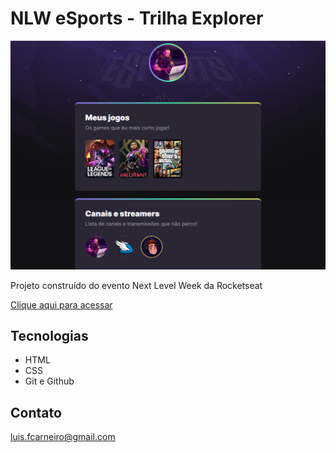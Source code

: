 # NLW eSports - Trilha Explorer

![preview](./.github/preview.png)

Projeto construído do evento Next Level Week da Rocketseat

[Clique aqui para acessar](https://lflcarneiro.github.io/nlw-esports-explorer)    

## Tecnologias

- HTML
- CSS
- Git e Github

## Contato

luis.fcarneiro@gmail.com